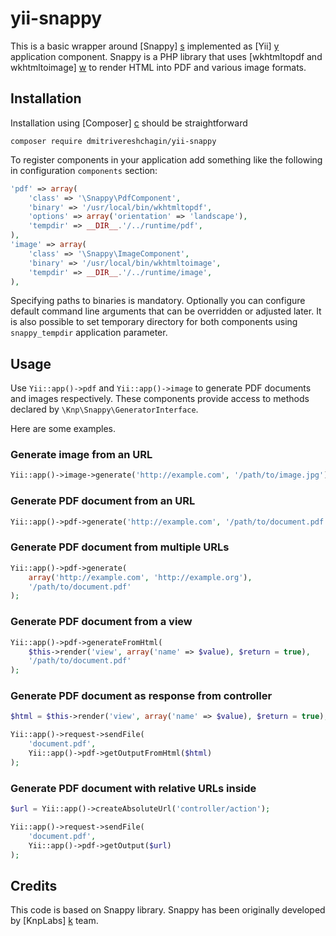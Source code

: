 # yii-snappy

This is a basic wrapper around [Snappy] [s] implemented as [Yii] [y]
application component.  Snappy is a PHP library that uses
[wkhtmltopdf and wkhtmltoimage] [w] to render HTML into PDF and various
image formats.

## Installation

Installation using [Composer] [c] should be straightforward

```
composer require dmitrivereshchagin/yii-snappy
```

To register components in your application add something like the
following in configuration `components` section:

```php
'pdf' => array(
    'class' => '\Snappy\PdfComponent',
    'binary' => '/usr/local/bin/wkhtmltopdf',
    'options' => array('orientation' => 'landscape'),
    'tempdir' => __DIR__.'/../runtime/pdf',
),
'image' => array(
    'class' => '\Snappy\ImageComponent',
    'binary' => '/usr/local/bin/wkhtmltoimage',
    'tempdir' => __DIR__.'/../runtime/image',
),
```

Specifying paths to binaries is mandatory.  Optionally you can configure
default command line arguments that can be overridden or adjusted later.
It is also possible to set temporary directory for both components using
`snappy_tempdir` application parameter.

## Usage

Use `Yii::app()->pdf` and `Yii::app()->image` to generate PDF documents
and images respectively.  These components provide access to methods
declared by `\Knp\Snappy\GeneratorInterface`.

Here are some examples.

### Generate image from an URL

```php
Yii::app()->image->generate('http://example.com', '/path/to/image.jpg');
```

### Generate PDF document from an URL

```php
Yii::app()->pdf->generate('http://example.com', '/path/to/document.pdf');
```

### Generate PDF document from multiple URLs

```php
Yii::app()->pdf->generate(
    array('http://example.com', 'http://example.org'),
    '/path/to/document.pdf'
);
```

### Generate PDF document from a view

```php
Yii::app()->pdf->generateFromHtml(
    $this->render('view', array('name' => $value), $return = true),
    '/path/to/document.pdf'
);
```

### Generate PDF document as response from controller

```php
$html = $this->render('view', array('name' => $value), $return = true);

Yii::app()->request->sendFile(
    'document.pdf',
    Yii::app()->pdf->getOutputFromHtml($html)
);
```

### Generate PDF document with relative URLs inside

```php
$url = Yii::app()->createAbsoluteUrl('controller/action');

Yii::app()->request->sendFile(
    'document.pdf',
    Yii::app()->pdf->getOutput($url)
);
```

## Credits

This code is based on Snappy library.  Snappy has been originally
developed by [KnpLabs] [k] team.

[c]: https://getcomposer.org
[k]: http://knplabs.com
[s]: https://github.com/KnpLabs/snappy
[w]: http://wkhtmltopdf.org
[y]: https://github.com/yiisoft/yii
